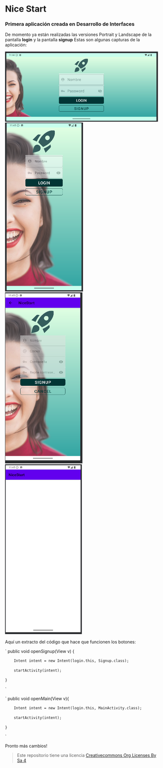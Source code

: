 # Nice Start 

### Primera aplicación creada en Desarrollo de Interfaces


De momento ya están realizadas las versiones Portrait y Landscape de la pantalla **login** y la pantalla **signup**
Estas son algunas capturas de la aplicación:


![login activity](img/cap1.png)
![login activity](img/cap2.PNG)
![login activity](img/cap3.PNG)
![login activity](img/cap4.PNG)

Aquí un extracto del código que hace que funcionen los botones:


`    public void openSignup(View v) {

        Intent intent = new Intent(login.this, Signup.class);
        
        startActivity(intent);
        
    }
`

`
    public void openMain(View v){
    
        Intent intent = new Intent(login.this, MainActivity.class);
        
        startActivity(intent);
        
    } 
`

Pronto más cambios!

>Este repositorio tiene una licencia
>[Creativecommons Org Licenses By Sa 4](http://creativecommons.org/licenses/by-sa/4.0/)
